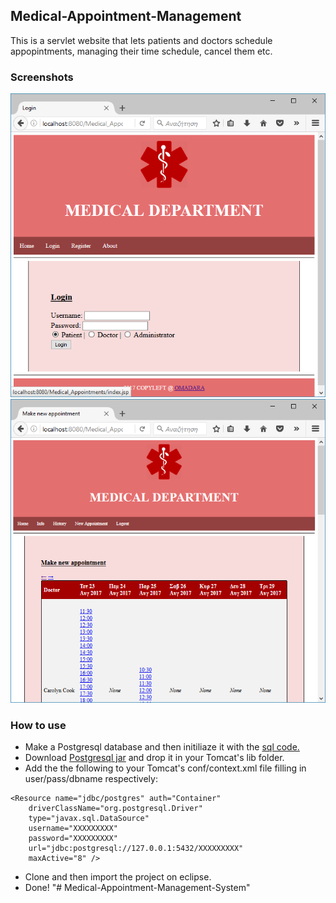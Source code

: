 ## Medical-Appointment-Management
This is a servlet website that lets patients and doctors schedule appopintments, managing their time schedule, cancel them etc.
### Screenshots
![A screenshot was supposed to be here.](/screenshot1.PNG)
![A screenshot was supposed to be here.](/screenshot2.PNG)
### How to use
- Make a Postgresql database and then initiliaze it with the [sql code.](https://github.com/MadProgrammerGR/Medical-Appointment-Management/blob/master/db.sql)
- Download [Postgresql jar](https://jdbc.postgresql.org/download.html) and drop it in your Tomcat's lib folder.
- Add the the following to your Tomcat's conf/context.xml file filling in user/pass/dbname respectively:
```
<Resource name="jdbc/postgres" auth="Container"
    driverClassName="org.postgresql.Driver"
    type="javax.sql.DataSource"
    username="XXXXXXXXX"
    password="XXXXXXXXX"
    url="jdbc:postgresql://127.0.0.1:5432/XXXXXXXXX"
    maxActive="8" />
```
- Clone and then import the project on eclipse.
- Done!
"# Medical-Appointment-Management-System" 
